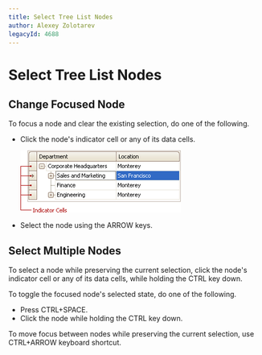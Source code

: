 ```yaml
---
title: Select Tree List Nodes
author: Alexey Zolotarev
legacyId: 4688
---
```

# Select Tree List Nodes
## Change Focused Node
To focus a node and clear the existing selection, do one of the following.
* Click the node's indicator cell or any of its data cells.
	
	![EU_XtraTreeList_IndicatorCells](../../../images/img7681.png)
* Select the node using the ARROW keys.

## Select Multiple Nodes
To select a node while preserving the current selection, click the node's indicator cell or any of its data cells, while holding the CTRL key down.

To toggle the focused node's selected state, do one of the following.
* Press CTRL+SPACE.
* Click the node while holding the CTRL key down.

To move focus between nodes while preserving the current selection, use CTRL+ARROW keyboard shortcut.